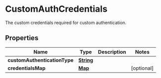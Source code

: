 

# CustomAuthCredentials

The custom credentials required for custom authentication.

## Properties

| Name | Type | Description | Notes |
|------------ | ------------- | ------------- | -------------|
|**customAuthenticationType** | [**String**](String.md) |  |  |
|**credentialsMap** | [**Map**](Map.md) |  |  [optional] |



